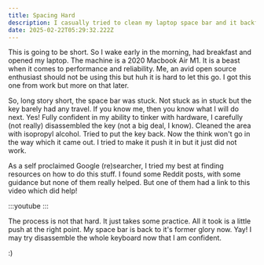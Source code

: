 ```yaml
---
title: Spacing Hard
description: I casually tried to clean my laptop space bar and it backfired.
date: 2025-02-22T05:29:32.222Z
---
```

This is going to be short. So I wake early in the morning, had breakfast and
opened my laptop. The machine is a 2020 Macbook Air M1. It is a beast when it
comes to performance and reliability. Me, an avid open source enthusiast
should not be using this but huh it is hard to let this go. I got this one from
work but more on that later.

So, long story short, the space bar was stuck. Not stuck as in stuck but the key
barely had any travel. If you know me, then you know what I will do next. Yes!
Fully confident in my ability to tinker with hardware, I carefully (not really)
disassembled the key (not a big deal, I know). Cleaned the area with isopropyl
alcohol. Tried to put the key back. Now the think won't go in the way which it
came out. I tried to make it push it in but it just did not work.

As a self proclaimed Google (re)searcher, I tried my best at finding resources
on how to do this stuff. I found some Reddit posts, with some guidance but none
of them really helped. But one of them had a link to this video which did help!

:::youtube
<YouTube video-id='cXfOYCrDLvk' :start-at='669' />
:::

The process is not that hard. It just takes some practice. All it took is a
little push at the right point. My space bar is back to it's former glory now.
Yay! I may try disassemble the whole keyboard now that I am confident.

:)
